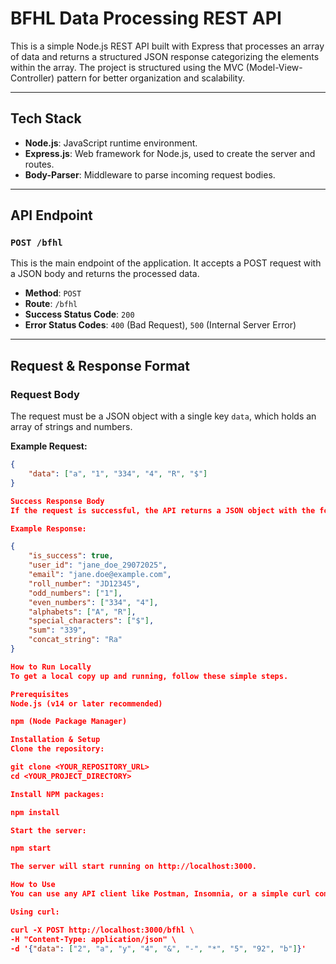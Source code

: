 # BFHL Data Processing REST API

This is a simple Node.js REST API built with Express that processes an array of data and returns a structured JSON response categorizing the elements within the array. The project is structured using the MVC (Model-View-Controller) pattern for better organization and scalability.

---

## Tech Stack

-   **Node.js**: JavaScript runtime environment.
-   **Express.js**: Web framework for Node.js, used to create the server and routes.
-   **Body-Parser**: Middleware to parse incoming request bodies.

---

## API Endpoint

### `POST /bfhl`

This is the main endpoint of the application. It accepts a POST request with a JSON body and returns the processed data.

-   **Method**: `POST`
-   **Route**: `/bfhl`
-   **Success Status Code**: `200`
-   **Error Status Codes**: `400` (Bad Request), `500` (Internal Server Error)

---

## Request & Response Format

### Request Body

The request must be a JSON object with a single key `data`, which holds an array of strings and numbers.

**Example Request:**
```json
{
    "data": ["a", "1", "334", "4", "R", "$"]
}

Success Response Body
If the request is successful, the API returns a JSON object with the following structure:

Example Response:

{
    "is_success": true,
    "user_id": "jane_doe_29072025",
    "email": "jane.doe@example.com",
    "roll_number": "JD12345",
    "odd_numbers": ["1"],
    "even_numbers": ["334", "4"],
    "alphabets": ["A", "R"],
    "special_characters": ["$"],
    "sum": "339",
    "concat_string": "Ra"
}

How to Run Locally
To get a local copy up and running, follow these simple steps.

Prerequisites
Node.js (v14 or later recommended)

npm (Node Package Manager)

Installation & Setup
Clone the repository:

git clone <YOUR_REPOSITORY_URL>
cd <YOUR_PROJECT_DIRECTORY>

Install NPM packages:

npm install

Start the server:

npm start

The server will start running on http://localhost:3000.

How to Use
You can use any API client like Postman, Insomnia, or a simple curl command to test the endpoint.

Using curl:

curl -X POST http://localhost:3000/bfhl \
-H "Content-Type: application/json" \
-d '{"data": ["2", "a", "y", "4", "&", "-", "*", "5", "92", "b"]}'

